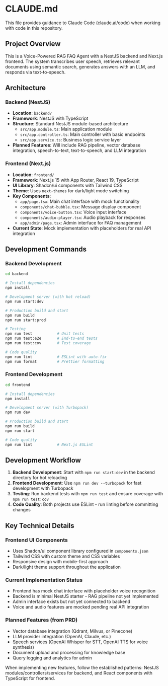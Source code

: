 # CLAUDE.md

This file provides guidance to Claude Code (claude.ai/code) when working with code in this repository.

## Project Overview

This is a Voice-Powered RAG FAQ Agent with a NestJS backend and Next.js frontend. The system transcribes user speech, retrieves relevant documents using semantic search, generates answers with an LLM, and responds via text-to-speech.

## Architecture

### Backend (NestJS)
- **Location**: `backend/`
- **Framework**: NestJS with TypeScript
- **Structure**: Standard NestJS module-based architecture
  - `src/app.module.ts`: Main application module
  - `src/app.controller.ts`: Main controller with basic endpoints
  - `src/app.service.ts`: Business logic service layer
- **Planned Features**: Will include RAG pipeline, vector database integration, speech-to-text, text-to-speech, and LLM integration

### Frontend (Next.js)
- **Location**: `frontend/`
- **Framework**: Next.js 15 with App Router, React 19, TypeScript
- **UI Library**: Shadcn/ui components with Tailwind CSS
- **Theme**: Uses `next-themes` for dark/light mode switching
- **Key Components**:
  - `app/page.tsx`: Main chat interface with mock functionality
  - `components/chat-bubble.tsx`: Message display component
  - `components/voice-button.tsx`: Voice input interface
  - `components/audio-player.tsx`: Audio playback for responses
  - `app/admin/page.tsx`: Admin interface for FAQ management
- **Current State**: Mock implementation with placeholders for real API integration

## Development Commands

### Backend Development
```bash
cd backend

# Install dependencies
npm install

# Development server (with hot reload)
npm run start:dev

# Production build and start
npm run build
npm run start:prod

# Testing
npm run test           # Unit tests
npm run test:e2e       # End-to-end tests
npm run test:cov       # Test coverage

# Code quality
npm run lint           # ESLint with auto-fix
npm run format         # Prettier formatting
```

### Frontend Development
```bash
cd frontend

# Install dependencies  
npm install

# Development server (with Turbopack)
npm run dev

# Production build and start
npm run build
npm run start

# Code quality
npm run lint           # Next.js ESLint
```

## Development Workflow

1. **Backend Development**: Start with `npm run start:dev` in the backend directory for hot reloading
2. **Frontend Development**: Use `npm run dev --turbopack` for fast development with Turbopack
3. **Testing**: Run backend tests with `npm run test` and ensure coverage with `npm run test:cov`
4. **Code Quality**: Both projects use ESLint - run linting before committing changes

## Key Technical Details

### Frontend UI Components
- Uses Shadcn/ui component library configured in `components.json`
- Tailwind CSS with custom theme and CSS variables
- Responsive design with mobile-first approach
- Dark/light theme support throughout the application

### Current Implementation Status
- Frontend has mock chat interface with placeholder voice recognition
- Backend is minimal NestJS starter - RAG pipeline not yet implemented
- Admin interface exists but not yet connected to backend
- Voice and audio features are mocked pending real API integration

### Planned Features (from PRD)
- Vector database integration (Qdrant, Milvus, or Pinecone)
- LLM provider integration (OpenAI, Claude, etc.)
- Speech services (OpenAI Whisper for STT, OpenAI TTS for voice synthesis)
- Document upload and processing for knowledge base
- Query logging and analytics for admin

When implementing new features, follow the established patterns: NestJS modules/controllers/services for backend, and React components with TypeScript for frontend.